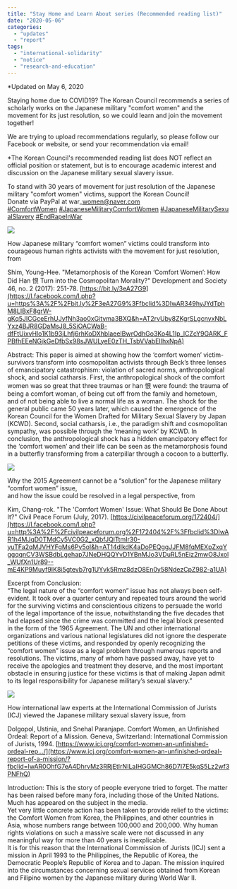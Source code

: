 ```yaml
---
title: "Stay Home and Learn About series (Recommended reading list)"
date: "2020-05-06"
categories: 
  - "updates"
  - "report"
tags: 
  - "international-solidarity"
  - "notice"
  - "research-and-education"
---
```


\*Updated on May 6, 2020

Staying home due to COVID19? The Korean Council recommends a series of scholarly works on the Japanese military "comfort women" and the movement for its just resolution, so we could learn and join the movement together!   

We are trying to upload recommendations regularly, so please follow our Facebook or website, or send your recommendation via email!

\*The Korean Council's recommended reading list does NOT reflect an official position or statement, but is to encourage academic interest and discussion on the Japanese military sexual slavery issue.

To stand with 30 years of movement for just resolution of the Japanese military "comfort women" victims, support the Korean Council!  
Donate via PayPal at war\_women@naver.com  
[#ComfortWomen](https://www.facebook.com/hashtag/comfortwomen?source=feed_text&epa=HASHTAG) [#JapaneseMilitaryComfortWomen](https://www.facebook.com/hashtag/japanesemilitarycomfortwomen?source=feed_text&epa=HASHTAG) [#JapaneseMilitarySexualSlavery](https://www.facebook.com/hashtag/japanesemilitarysexualslavery?source=feed_text&epa=HASHTAG) [#EndRapeInWar](https://www.facebook.com/hashtag/endrapeinwar?source=feed_text&epa=HASHTAG)

![](https://womenandwar.net/kr/wp-content/uploads/2020/05/슬라이드2-1024x1024.jpg)

How Japanese military “comfort women” victims could transform into courageous human rights activists with the movement for just resolution, from

Shim, Young-Hee. "Metamorphosis of the Korean ‘Comfort Women’: How Did Han 恨 Turn into the Cosmopolitan Morality?" Development and Society 46, no. 2 (2017): 251-78. [https://bit.ly/3eA27G9](https://l.facebook.com/l.php?u=https%3A%2F%2Fbit.ly%2F3eA27G9%3Ffbclid%3DIwAR349hyJYdTphM8LIBxF8grW-gKq5JICGceErhUJyfNh3ao0xGityma3BXQ&h=AT2rvUby8ZKgrSLgcnyxNbLYxz4BJR8GDaMsJ8_5SiOACWaB-dfFtUixvHlo1K1b93jLhfj6rhKoDXhblaeeIBwrOdhGo3Ko4L1Ip_lCZcY9GARK_FPBfhEEeNGjkGeDfbSx98sJWULyeE0zTH_TsbVVabEIIhxNpA)

Abstract: This paper is aimed at showing how the ‘comfort women’ victim-survivors transform into cosmopolitan activists through Beck’s three lenses of emancipatory catastrophism: violation of sacred norms, anthropological shock, and social catharsis. First, the anthropological shock of the comfort women was so great that three traumas or han 恨 were found: the trauma of being a comfort woman, of being cut off from the family and hometown, and of not being able to live a normal life as a woman. The shock for the general public came 50 years later, which caused the emergence of the Korean Council for the Women Drafted for Military Sexual Slavery by Japan (KCWD). Second, social catharsis, i.e., the paradigm shift and cosmopolitan sympathy, was possible through the ‘meaning work’ by KCWD. In conclusion, the anthropological shock has a hidden emancipatory effect for the ‘comfort women’ and their life can be seen as the metamorphosis found in a butterfly transforming from a caterpillar through a cocoon to a butterfly.

![](https://womenandwar.net/kr/wp-content/uploads/2020/05/슬라이드3-1024x1024.jpg)

Why the 2015 Agreement cannot be a “solution” for the Japanese military “comfort women” issue,  
and how the issue could be resolved in a legal perspective, from

Kim, Chang-rok. "The 'Comfort Women' Issue: What Should Be Done About It?" Civil Peace Forum (July, 2017). [https://civilpeaceforum.org/172404/](https://l.facebook.com/l.php?u=http%3A%2F%2Fcivilpeaceforum.org%2F172404%2F%3Ffbclid%3DIwAR1h4MJqD0TMdCy5VC0G2_xQbfJQlTtmIr30-yuTFa2qMJVHYFgMs6Py5oI&h=AT14dlkdK4aDoPEQggJJFM8fqMEXpZxqYggqqnCV3WSBdbLgehap7JNeDHQQYvD1YBnMJo3VDuRL5nEiz2mwO8Jxol_WUfXn1Ur89--mE4KP9Muyf9IK8i5gtevb7rg1UYvk5Rmz8dzO8En0y58NdezCpZ982-a1UA)

Excerpt from Conclusion:  
“The legal nature of the “comfort women” issue has not always been self-evident. It took over a quarter century and repeated tours around the world for the surviving victims and conscientious citizens to persuade the world of the legal importance of the issue, notwithstanding the five decades that had elapsed since the crime was committed and the legal block presented in the form of the 1965 Agreement. The UN and other international organizations and various national legislatures did not ignore the desperate petitions of these victims, and responded by openly recognizing the “comfort women” issue as a legal problem through numerous reports and resolutions. The victims, many of whom have passed away, have yet to receive the apologies and treatment they deserve, and the most important obstacle in ensuring justice for these victims is that of making Japan admit to its legal responsibility for Japanese military’s sexual slavery.”

![](https://womenandwar.net/kr/wp-content/uploads/2020/05/슬라이드4-1024x1024.jpg)

How international law experts at the International Commission of Jurists (ICJ) viewed the Japanese military sexual slavery issue, from

Dolgopol, Ustinia, and Snehal Paranjape. Comfort Women, an Unfinished Ordeal: Report of a Mission. Geneva, Switzerland: International Commission of Jurists, 1994. [https://www.icj.org/comfort-women-an-unfinished-ordeal-rep…/](https://www.icj.org/comfort-women-an-unfinished-ordeal-report-of-a-mission/?fbclid=IwAR0OhfG7eA4DhrvMz3RRjEtIrNILaIHGGMCh86D7I7E5kqS5Lz2wf3PNFhQ)

Introduction: This is the story of people everyone tried to forget. The matter has been raised before many fora, including those of the United Nations. Much has appeared on the subject in the media.  
Yet very little concrete action has been taken to provide relief to the victims: the Comfort Women from Korea, the Philippines, and other countries in Asia, whose numbers range between 100,000 and 200,000. 
Why human rights violations on such a massive scale were not discussed in any meaningful way for more than 40 years is inexplicable.  
It is for this reason that the International Commission of Jurists (ICJ) sent a mission in April 1993 to the Philippines, the Republic of Korea, the Democratic People’s Republic of Korea and to Japan. The mission inquired into the circumstances concerning sexual services obtained from Korean and Filipino women by the Japanese military during World War II.

